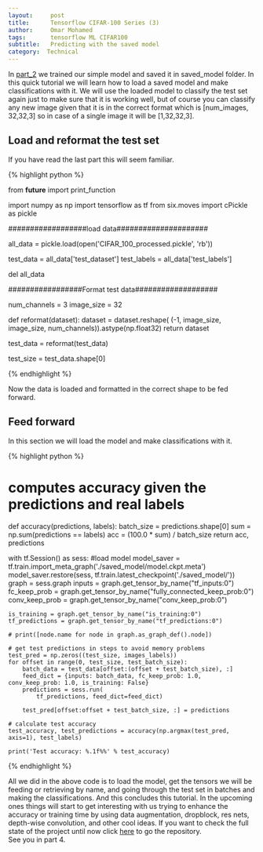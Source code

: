 ```yaml
---
layout:     post
title:      Tensorflow CIFAR-100 Series (3)
author:     Omar Mohamed
tags: 		tensorflow ML CIFAR100
subtitle:  	Predicting with the saved model
category:  Technical
---
```


In [part_2](https://omar-mohamed.github.io/technical/2019/03/22/Tensorflow-CIFAR-100-Series-2(CNN)/) we trained our simple model and saved it in saved_model folder.
In this quick tutorial we will learn how to load a saved model and make classifications with it. We will use the loaded model to classify the test set again
just to make sure that it is working well, but of course you can classify any new image given that it is in the correct format which is [num_images, 32,32,3] so in case of a single image it will be
[1,32,32,3].

## Load and reformat the test set

If you have read the last part this will seem familiar.

{% highlight python %}

from __future__ import print_function

import numpy as np
import tensorflow as tf
from six.moves import cPickle as pickle

##################load data#####################

all_data = pickle.load(open('CIFAR_100_processed.pickle', 'rb'))

test_data = all_data['test_dataset']
test_labels = all_data['test_labels']

del all_data

#################Format test data###################

num_channels = 3
image_size = 32

def reformat(dataset):
    dataset = dataset.reshape(
        (-1, image_size, image_size, num_channels)).astype(np.float32)
    return dataset

test_data = reformat(test_data)

test_size = test_data.shape[0]

{% endhighlight %}

Now the data is loaded and formatted in the correct shape to be fed forward.


## Feed forward

In this section we will load the model and make classifications with it.

{% highlight python %}

# computes accuracy given the predictions and real labels
def accuracy(predictions, labels):
    batch_size = predictions.shape[0]
    sum = np.sum(predictions == labels)
    acc = (100.0 * sum) / batch_size
    return acc, predictions


with tf.Session() as sess:
    #load model
    model_saver = tf.train.import_meta_graph('./saved_model/model.ckpt.meta')
    model_saver.restore(sess, tf.train.latest_checkpoint('./saved_model/'))
    graph = sess.graph
    inputs = graph.get_tensor_by_name("tf_inputs:0")
    fc_keep_prob = graph.get_tensor_by_name("fully_connected_keep_prob:0")
    conv_keep_prob = graph.get_tensor_by_name("conv_keep_prob:0")

    is_training = graph.get_tensor_by_name("is_training:0")
    tf_predictions = graph.get_tensor_by_name("tf_predictions:0")

    # print([node.name for node in graph.as_graph_def().node])

    # get test predictions in steps to avoid memory problems
    test_pred = np.zeros((test_size, images_labels))
    for offset in range(0, test_size, test_batch_size):
        batch_data = test_data[offset:(offset + test_batch_size), :]
        feed_dict = {inputs: batch_data, fc_keep_prob: 1.0, conv_keep_prob: 1.0, is_training: False}
        predictions = sess.run(
            tf_predictions, feed_dict=feed_dict)

        test_pred[offset:offset + test_batch_size, :] = predictions

    # calculate test accuracy
    test_accuracy, test_predictions = accuracy(np.argmax(test_pred, axis=1), test_labels)

    print('Test accuracy: %.1f%%' % test_accuracy)

{% endhighlight %}

All we did in the above code is to load the model, get the tensors we will be feeding or retrieving by name, and going through the test set in batches and making the classifications.
And this concludes this tutorial. In the upcoming ones things will start to get interesting with us trying to enhance the accuracy or training time by using data augmentation, dropblock, res nets, depth-wise convolution,  and other cool ideas.
If you want to check the full state of the project until now click [here](https://github.com/omar-mohamed/Object-Classification-CIFAR-100) to go the repository. <br/>
See you in part 4.

